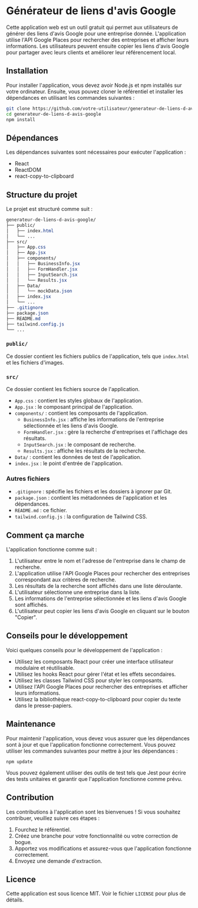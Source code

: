 Générateur de liens d'avis Google
==============================

Cette application web est un outil gratuit qui permet aux utilisateurs de générer des liens d'avis Google pour une entreprise donnée. L'application utilise l'API Google Places pour rechercher des entreprises et afficher leurs informations. Les utilisateurs peuvent ensuite copier les liens d'avis Google pour partager avec leurs clients et améliorer leur référencement local.

Installation
------------

Pour installer l'application, vous devez avoir Node.js et npm installés sur votre ordinateur. Ensuite, vous pouvez cloner le référentiel et installer les dépendances en utilisant les commandes suivantes :
```bash
git clone https://github.com/votre-utilisateur/generateur-de-liens-d-avis-google.git
cd generateur-de-liens-d-avis-google
npm install
```
Dépendances
------------

Les dépendances suivantes sont nécessaires pour exécuter l'application :

* React
* ReactDOM
* react-copy-to-clipboard

Structure du projet
-------------------

Le projet est structuré comme suit :
```css
generateur-de-liens-d-avis-google/
├── public/
│   ├── index.html
│   └── ...
├── src/
│   ├── App.css
│   ├── App.jsx
│   ├── components/
│   │   ├── BusinessInfo.jsx
│   │   ├── FormHandler.jsx
│   │   ├── InputSearch.jsx
│   │   └── Results.jsx
│   ├── Data/
│   │   └── mockData.json
│   ├── index.jsx
│   └── ...
├── .gitignore
├── package.json
├── README.md
├── tailwind.config.js
└── ...
```
### `public/`

Ce dossier contient les fichiers publics de l'application, tels que `index.html` et les fichiers d'images.

### `src/`

Ce dossier contient les fichiers source de l'application.

* `App.css` : contient les styles globaux de l'application.
* `App.jsx` : le composant principal de l'application.
* `components/` : contient les composants de l'application.
  + `BusinessInfo.jsx` : affiche les informations de l'entreprise sélectionnée et les liens d'avis Google.
  + `FormHandler.jsx` : gère la recherche d'entreprises et l'affichage des résultats.
  + `InputSearch.jsx` : le composant de recherche.
  + `Results.jsx` : affiche les résultats de la recherche.
* `Data/` : contient les données de test de l'application.
* `index.jsx` : le point d'entrée de l'application.

### Autres fichiers

* `.gitignore` : spécifie les fichiers et les dossiers à ignorer par Git.
* `package.json` : contient les métadonnées de l'application et les dépendances.
* `README.md` : ce fichier.
* `tailwind.config.js` : la configuration de Tailwind CSS.

Comment ça marche
----------------

L'application fonctionne comme suit :

1. L'utilisateur entre le nom et l'adresse de l'entreprise dans le champ de recherche.
2. L'application utilise l'API Google Places pour rechercher des entreprises correspondant aux critères de recherche.
3. Les résultats de la recherche sont affichés dans une liste déroulante.
4. L'utilisateur sélectionne une entreprise dans la liste.
5. Les informations de l'entreprise sélectionnée et les liens d'avis Google sont affichés.
6. L'utilisateur peut copier les liens d'avis Google en cliquant sur le bouton "Copier".

Conseils pour le développement
------------------------------

Voici quelques conseils pour le développement de l'application :

* Utilisez les composants React pour créer une interface utilisateur modulaire et réutilisable.
* Utilisez les hooks React pour gérer l'état et les effets secondaires.
* Utilisez les classes Tailwind CSS pour styler les composants.
* Utilisez l'API Google Places pour rechercher des entreprises et afficher leurs informations.
* Utilisez la bibliothèque react-copy-to-clipboard pour copier du texte dans le presse-papiers.

Maintenance
----------

Pour maintenir l'application, vous devez vous assurer que les dépendances sont à jour et que l'application fonctionne correctement. Vous pouvez utiliser les commandes suivantes pour mettre à jour les dépendances :
```
npm update
```
Vous pouvez également utiliser des outils de test tels que Jest pour écrire des tests unitaires et garantir que l'application fonctionne comme prévu.

Contribution
------------

Les contributions à l'application sont les bienvenues ! Si vous souhaitez contribuer, veuillez suivre ces étapes :

1. Fourchez le référentiel.
2. Créez une branche pour votre fonctionnalité ou votre correction de bogue.
3. Apportez vos modifications et assurez-vous que l'application fonctionne correctement.
4. Envoyez une demande d'extraction.

Licence
-------

Cette application est sous licence MIT. Voir le fichier `LICENSE` pour plus de détails.